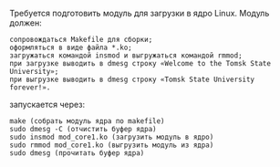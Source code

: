 Требуется подготовить модуль для загрузки в ядро Linux. Модуль должен:

    сопровождаться Makefile для сборки;
    оформляться в виде файла *.ko;
    загружаться командой insmod и выгружаться командой rmmod;
    при загрузке выводить в dmesg строку «Welcome to the Tomsk State University»;
    при выгрузке выводить в dmesg строку «Tomsk State University forever!».

запускается через:

    make (собрать модуль ядра по makefile)
    sudo dmesg -C (отчистить буфер ядра)
    sudo insmod mod_core1.ko (загрузить модуль в ядро)
    sudo rmmod mod_core1.ko (выгрузить модуль из ядра)
    sudo dmesg (прочитать буфер ядра)
